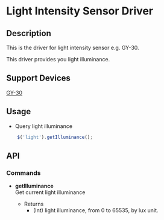 # Light Intensity Sensor Driver

## Description
This is the driver for light intensity sensor e.g. GY-30. 

This driver provides you light illuminance.


## Support Devices

[GY-30](http://rap.ruff.io/devices/GY-30)

## Usage

* Query light illuminance

```javascript
    $('light').getIlluminance();
```

## API

### Commands
* **getIlluminance**   
Get current light illuminance

	* Returns
		* (Int) light illuminance, from 0 to 65535, by lux unit.